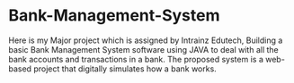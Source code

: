 # Bank-Management-System
Here is my  Major project which is assigned by Intrainz  Edutech,  Building a basic Bank Management System software using JAVA to deal with all the bank accounts and transactions in a bank. The proposed system is a web-based project that digitally simulates how a bank works.
